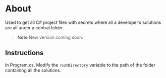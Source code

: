 ﻿# About

Used to get all C# project files with secrets where all a developer’s solutions are all under a central folder.

> **Note**
> New version coming soon.

## Instructions

In Program.cs, Modify the `rootDirectory` variable to the path of the folder containing all the solutions.